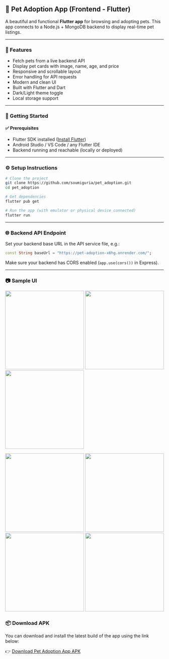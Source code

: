 ## 🐶 Pet Adoption App (Frontend - Flutter)

A beautiful and functional **Flutter app** for browsing and adopting pets. This app connects to a Node.js + MongoDB backend to display real-time pet listings.

---

### 📱 Features

* Fetch pets from a live backend API
* Display pet cards with image, name, age, and price
* Responsive and scrollable layout
* Error handling for API requests
* Modern and clean UI
* Built with Flutter and Dart
* Dark/Light theme toggle
* Local storage support


---

### 🚀 Getting Started

#### ✅ Prerequisites

* Flutter SDK installed ([Install Flutter](https://flutter.dev/docs/get-started/install))
* Android Studio / VS Code / any Flutter IDE
* Backend running and reachable (locally or deployed)

---

### ⚙️ Setup Instructions

```bash
# Clone the project
git clone https://github.com/soumiguria/pet_adoption.git
cd pet_adoption

# Get dependencies
flutter pub get

# Run the app (with emulator or physical device connected)
flutter run
```

---

### 🌐 Backend API Endpoint

Set your backend base URL in the API service file, e.g.:

```dart
const String baseUrl = "https://pet-adoption-x6hg.onrender.com/";
```

Make sure your backend has CORS enabled (`app.use(cors())` in Express).

---

### 📷 Sample UI

<p float="left"> <img src="https://drive.google.com/uc?export=view&id=18nHqAoPDn9M1cWrfTdulbK_MEo2bKC2t" width="250" /> <img src="https://drive.google.com/uc?export=view&id=1mHaaedOgun5rP2iu8HWjbrIp1x4bbHnC" width="250" /> <img src="https://drive.google.com/uc?export=view&id=1Q6MK_td0pCdDhSJglzQGn4eUgi4UpIOe" width="250" /> </p> <p float="left"> <img src="https://drive.google.com/uc?export=view&id=1Cfc8lIHgRNX3y6hjULcDScrNNLaCUgEw" width="250" /> <img src="https://drive.google.com/uc?export=view&id=1JeN88axxSmTFMLii2oFBM4CAR2PuHBMk" width="250" /> <img src="https://drive.google.com/uc?export=view&id=1F2rTjmikkdS897M39N8O7JiqWjB7Szzo" width="250" /> <img src="https://drive.google.com/uc?export=view&id=14eW_tHFKzX2Sba0M47Op5Yj_fZ62aOKm" width="250" /> </p>

### 📦 Download APK

You can download and install the latest build of the app using the link below:

👉 [Download Pet Adoption App APK](https://drive.google.com/uc?export=download&id=1WQlTl_y-zr3AY8ccneWhf4Q34nwFA1Nm)

